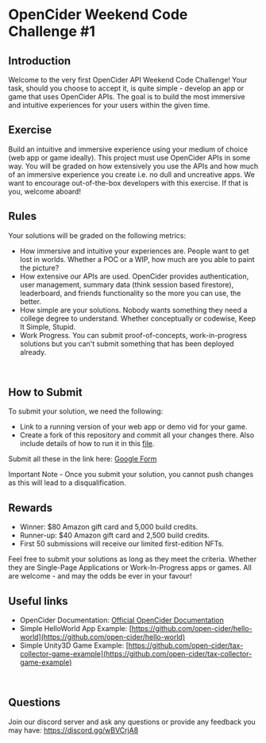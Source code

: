 # OpenCider Weekend Code Challenge #1

## Introduction

Welcome to the very first OpenCider API Weekend Code Challenge! Your task, should you choose to accept it, is quite simple - develop an app or game that uses OpenCider APIs. 
The goal is to build the most immersive and intuitive experiences for your users within the given time.
<br>


## Exercise 

Build an intuitive and immersive experience using your medium of choice (web app or game ideally). This project must use OpenCider APIs in some way. You will be graded on how extensively you use the APIs and how much of an immersive experience you create i.e. no dull and uncreative apps. We want to encourage out-of-the-box developers with this exercise. If that is you, welcome aboard!
<br>

## Rules

Your solutions will be graded on the following metrics:

- How immersive and intuitive your experiences are. People want to get lost in worlds. Whether a POC or a WIP, how much are you able to paint the picture?
- How extensive our APIs are used.  OpenCider provides authentication, user management, summary data (think session based firestore), leaderboard, and friends functionality so the more you can use, the better.
- How simple are your solutions. Nobody wants something they need a college degree to understand. Whether conceptually or codewise, Keep It Simple, Stupid.
- Work Progress. You can submit proof-of-concepts, work-in-progress solutions but you can't submit something that has been deployed already.
<br>

## How to Submit

To submit your solution, we need the following:

- Link to a running version of your web app or demo vid for your game.
- Create a fork of this repository and commit all your changes there. Also include details of how to run it in this [file](./INSTALL.md).

Submit all these in the link here: [Google Form](https://docs.google.com/forms/d/e/1FAIpQLSfnw6bT-68bywlK06829Olpldf8gdl7pUBCMaHqgQEopmBdRQ/viewform?usp=sharing&ouid=111331855533324077144)

Important Note - Once you submit your solution, you cannot push changes as this will lead to a disqualification.
<br>


## Rewards

- Winner: $80 Amazon gift card and 5,000 build credits.
- Runner-up: $40 Amazon gift card and 2,500 build credits.
- First 50 submissions will receive our limited first-edition NFTs.

Feel free to submit your solutions as long as they meet the criteria. Whether they are Single-Page Applications or Work-In-Progress apps or games. All are welcome - and may the odds be ever in your favour!
<br>


## Useful links

- OpenCider Documentation: [Official OpenCider Documentation](https://open-cider.gitbook.io/open-cider)
- Simple HelloWorld App Example: [https://github.com/open-cider/hello-world](https://github.com/open-cider/hello-world)
- Simple Unity3D Game Example: [https://github.com/open-cider/tax-collector-game-example](https://github.com/open-cider/tax-collector-game-example)
<br>



## Questions

Join our discord server and ask any questions or provide any feedback you may have: https://discord.gg/wBVCrjA8
